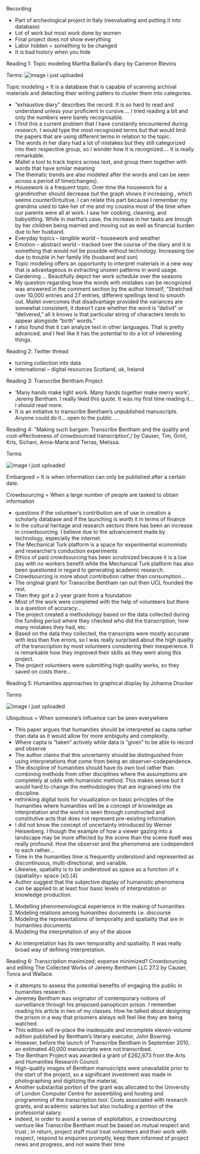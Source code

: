 
Recording 

-	Part of archeological project in Italy (reevaluating and putting it into database)
-	Lot of work but most work done by women
-	Final project does not show everything 
-	Labor hidden = something to be changed 
-	It is bad history when you hide 

Reading 1: Topic modeling Martha Ballard’s diary by Cameron Blevins 

Terms: 
![image i just uploaded](week2re1.JPG)

Topic modeling = It is a database that is capable of scanning archival materials and detecting their writing patters to cluster them into categories. 

-	“exhaustive diary” describes the record. It is so hard to read and understand unless your proficient in cursive…. I tried reading a bit and only the numbers were barely recognisable.
-	 I find this a current problem that I have constantly encountered during research. I would type the most recognized terms but that would limit the papers that are using different terms in relation to the topic. 
-	The words in her diary had a lot of mistakes but they still categorized into their respective group, so I wonder how it is recognized…. It is really remarkable.   
-	Mallet a tool to track topics across text, and group them together with words that have similar meaning 
-	The thematic trends are also modeled after the words and can be seen across a period of time(changes).
-	Housework is a frequent topic. Over time the housework for a grandmother should decrease but the graph shows it increasing., which seems counter0intuitive. I can relate this part because I remember my grandma used to take her of me and my cousins most of the time when our parents were all at work. I saw her cooking, cleaning, and babysitting. While in martha’s case, the increase in her tasks are brough by her children being married and moving out as well as financial burden due to her husband.
-	Everyday topics – tangible world – housework and weather
-	Emotion – abstract world – tracked over the course of the diary and it is something that would not be possible without technology. Increasing too due to trouble in her family life (husband and son)
-	Topic modeling offers an opportunity to interpret materials in a new way that is advantageous in extracting unseen patterns in word usage. 
-	Gardening … Beautifully depict her work schedule over the seasons 
-	My question regarding how the words with mistakes can be recognized was answered in the comment section by the author himself, “Stretched over 10,000 entries and 27 entries, different spellings tend to smooth out. Mallet overcomes that disadvantage provided the variances are somewhat consistent, it doesn’t care whether the word is “delivd” or “delivered,” all it knows is that particular string of characters tends to appear alongside “birth” words.” 
-	I also found that it can analyze text in other languages. That is pretty advanced, and I feel like it has the potential to do a lot of interesting things. 

Reading 2: Twitter thread

-	turning collection into data 
-	international – digital resources Scotland, uk, Ireland 

Reading 3: Transcribe Bentham Project 

-	‘Many hands make light work. Many hands together make merry work‘,  Jeremy Bentham. I really liked this quote. It was my first time reading it… I should read more.  
-	It is an initiative to transcribe Bentham’s unpublished manuscripts. Anyone could do it… open to the public ….

Reading 4: ”Making such bargain: Transcribe Bentham and the quality and cost-effectiveness of crowdsourced transcription’,/ by Causer, Tim, Grint, Kris, Sichani, Anna-Maria and Terras, Melissa.

Terms 

![image i just uploaded](week2re2.JPG)

Embargoed = It is when information can only be published after a certain date. 

Crowdsourcing = When a large number of people are tasked to obtain information 

-	questions if the volunteer’s contribution are of use in creation a scholarly database and if the launching is worth it in terms of finance
-	In the cultural heritage and research sectors there has been an increase in crowdsourcing.  I believe due to the advancement made by technology, especially the internet. 
-	The Mechanical Turk platform is a space for experimental economists and researcher’s conduction experiments
-	Ethics of paid crowdsourcing has been scrutinized because it is a low pay with no workers benefit while the Mechanical Turk platform has also been questioned in regard to generating academic research. 
-	Crowdsourcing is more about contribution rather than consumption…
-	The original grant for Transcribe Bentham ran out then UCL founded the rest. 
-	Then they got a 2-year grant from a foundation 
-	Most of the work were completed with the help of volunteers but there is a question of accuracy…
-	The project created a methodology based on the data collected during the funding period where they checked who did the transcription, how many mistakes they had, etc.
-	Based on the data they collected, the transcripts were mostly accurate with less than five errors, so I was really surprised about the high quality of the transcription by most volunteers considering their inexperience. It is remarkable how they improved their skills as they went along this project. 
-	The project volunteers were submitting high quality works, so they saved on costs there…

Reading 5: Humanities approaches to graphical display by Johanna Drucker 

Terms 

![image i just uploaded](week2re3.JPG)

Ubiquitous = When someone’s influence can be seen everywhere 

-	This paper argues that humanities should be interpreted as capta rather than data as it would allow for more ambiguity and complexity.
-	Where capta is “taken” actively while data is “given” to be able to record and observe
-	The author claims that this uncertainty should be distinguished from using interpretations that come from being an observer-codependence.  
-	 The discipline of humanities should have its own tool rather than combining methods from other disciplines where the assumptions are completely at odds with humanistic method. This makes sense but it would hard to change the methodologies that are ingrained into the discipline.  
-	rethinking digital tools for visualization on basic principles of the humanities where humanities will be a concept of knowledge as interpretation and the world is seen through constructed and constitutive acts that does not represent pre-existing information. 
-	I did not know the concept of uncertainty introduced by Werner Heisenberg. I though the example of how a viewer gazing into a landscape may be more affected by the scene than the scene itself was really profound. How the observer and the phenomena are codependent to each rather…
-	Time in the humanities time is frequently understood and represented as discontinuous, multi-directional, and variable.
-	Likewise, spatiality is to be understood as space as a function of x (spatiality= space (x)).[4]
-	Author suggest that the subjective display of humanistic phenomena can be applied to at least four basic levels of interpretation or knowledge production.

  1.	Modelling phenomenological experience in the making of humanities 
  2.	Modeling relations among humanities documents i.e. discourse 
  3.	Modeling the representations of temporality and spatiality that are in humanities documents 
  4.	Modeling the interpretation of any of the above 

-	An interpretation has its own temporality and spatiality. It was really broad way of defining interpretation. 

Reading 6: Transcription maximized; expense minimized? Crowdsourcing and editing The Collected Works of Jeremy Bentham LLC 27.2 by Causer, Tonra and Wallace. 

-	it attempts to assess the potential benefits of engaging the public in humanities research.  
-	Jeremey Bentham was originator of contemporary notions of surveillance through his proposed panopticon prison. I remember reading his article in two of my classes. How he talked about designing the prison in a way that prisoners always will feel like they are being watched.
-	This edition will re-place the inadequate and incomplete eleven-volume edition published by Bentham’s literary executor, John Bowring.
-	However, before the launch of Transcribe Bentham in September 2010, an estimated 40,000 manuscripts were not transcribed. 
-	The   Bentham   Project   was   awarded   a   grant   of £262,673 from the Arts and Humanities Research Council. 
-	High-quality images of Bentham manuscripts were unavailable prior to the start   of   the   project, so   a   significant   investment was   made   in   photographing   and   digitizing   the material,  
-	Another substantial portion of the grant was allocated to the University of London Computer Centre for assembling and hosting and programming of the transcription tool.  Costs associated with research grants, and academic salaries but also including a portion of the professorial salary. 
-	Indeed, in order to avoid a sense of exploitation, a  crowdsourcing  venture  like Transcribe Bentham must  be  based  on  mutual  respect  and  trust ; in return, project staff must treat volunteers and  their  work  with  respect,  respond  to  enquiries promptly, keep them informed of project news and progress, and not waste their time
